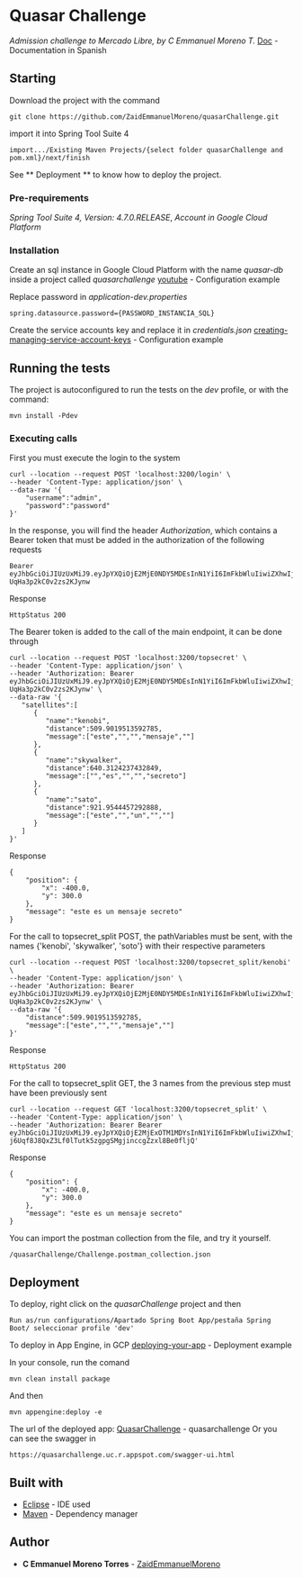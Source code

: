 # Quasar Challenge

_Admission challenge to Mercado Libre, by C Emmanuel Moreno T._  [Doc](https://github.com/ZaidEmmanuelMoreno/quasarChallenge/blob/main/Quasar-documentation.pdf) - Documentation in Spanish

## Starting

Download the project with the command

```
git clone https://github.com/ZaidEmmanuelMoreno/quasarChallenge.git
```

import it into Spring Tool Suite 4

```
import.../Existing Maven Projects/{select folder quasarChallenge and pom.xml}/next/finish
```

See ** Deployment ** to know how to deploy the project.


### Pre-requirements

_Spring Tool Suite 4, Version: 4.7.0.RELEASE_, 
_Account in Google Cloud Platform_

### Installation

Create an sql instance in Google Cloud Platform with the name _quasar-db_ inside a project called _quasarchallenge_
[youtube](https://www.youtube.com/watch?v=cIBWgPN0vK4) - Configuration example

Replace password in _application-dev.properties_
```
spring.datasource.password={PASSWORD_INSTANCIA_SQL}
```

Create the service accounts key and replace it in _credentials.json_
[creating-managing-service-account-keys](https://cloud.google.com/iam/docs/creating-managing-service-account-keys) - Configuration example

## Running the tests

The project is autoconfigured to run the tests on the _dev_ profile, or with the command:
```
mvn install -Pdev
```

### Executing calls

First you must execute the login to the system

```
curl --location --request POST 'localhost:3200/login' \
--header 'Content-Type: application/json' \
--data-raw '{
    "username":"admin",
    "password":"password"
}'
```

In the response, you will find the header _Authorization_, which contains a Bearer token that must be added in the authorization of the following requests
```
Bearer  eyJhbGciOiJIUzUxMiJ9.eyJpYXQiOjE2MjE0NDY5MDEsInN1YiI6ImFkbWluIiwiZXhwIjoxNjIxNDQ3ODAxfQ.lpmrVFOWa1v9uMvDF1MAx0vMXk6TlwQeqRdrZqKk2QbglVgB_4y3JB2r6oy6DfBsH-UqHa3p2kC0v2zs2KJynw
```
Response
```
HttpStatus 200
```

The Bearer token is added to the call of the main endpoint, it can be done through
```
curl --location --request POST 'localhost:3200/topsecret' \
--header 'Content-Type: application/json' \
--header 'Authorization: Bearer eyJhbGciOiJIUzUxMiJ9.eyJpYXQiOjE2MjE0NDY5MDEsInN1YiI6ImFkbWluIiwiZXhwIjoxNjIxNDQ3ODAxfQ.lpmrVFOWa1v9uMvDF1MAx0vMXk6TlwQeqRdrZqKk2QbglVgB_4y3JB2r6oy6DfBsH-UqHa3p2kC0v2zs2KJynw' \
--data-raw '{
   "satellites":[
      {
         "name":"kenobi",
         "distance":509.9019513592785,
         "message":["este","","","mensaje",""]
      },
      {
         "name":"skywalker",
         "distance":640.3124237432849,
         "message":["","es","","","secreto"]
      },
      {
         "name":"sato",
         "distance":921.9544457292888,
         "message":["este","","un","",""]
      }
   ]
}'
```
Response
```
{
    "position": {
        "x": -400.0,
        "y": 300.0
    },
    "message": "este es un mensaje secreto"
}
```

For the call to topsecret_split POST, the pathVariables must be sent, with the names {'kenobi', 'skywalker', 'soto'} with their respective parameters
```
curl --location --request POST 'localhost:3200/topsecret_split/kenobi' \
--header 'Content-Type: application/json' \
--header 'Authorization: Bearer eyJhbGciOiJIUzUxMiJ9.eyJpYXQiOjE2MjE0NDY5MDEsInN1YiI6ImFkbWluIiwiZXhwIjoxNjIxNDQ3ODAxfQ.lpmrVFOWa1v9uMvDF1MAx0vMXk6TlwQeqRdrZqKk2QbglVgB_4y3JB2r6oy6DfBsH-UqHa3p2kC0v2zs2KJynw' \
--data-raw '{
    "distance":509.9019513592785,
    "message":["este","","","mensaje",""]
}'
```
Response
```
HttpStatus 200
```

For the call to topsecret_split GET, the 3 names from the previous step must have been previously sent
```
curl --location --request GET 'localhost:3200/topsecret_split' \
--header 'Content-Type: application/json' \
--header 'Authorization: Bearer Bearer  eyJhbGciOiJIUzUxMiJ9.eyJpYXQiOjE2MjExOTM1MDYsInN1YiI6ImFkbWluIiwiZXhwIjoxNjIxMTk0NDA2fQ.tNvp65Cj1EsPr3rkw9ne3onLYFegIItGlSiG8GU-j6Uqf8J8QxZ3Lf0lTutk5zgpgSMgjinccgZzxl8Be0fljQ'
```
Response
```
{
    "position": {
        "x": -400.0,
        "y": 300.0
    },
    "message": "este es un mensaje secreto"
}
```

You can import the postman collection from the file, and try it yourself.
```
/quasarChallenge/Challenge.postman_collection.json
```


## Deployment

To deploy, right click on the _quasarChallenge_ project and then
```
Run as/run configurations/Apartado Spring Boot App/pestaña Spring Boot/ seleccionar profile 'dev'
```
To deploy in App Engine, in GCP [deploying-your-app](https://cloud.google.com/appengine/docs/standard/java11/testing-and-deploying-your-app?authuser=1) - Deployment example

In your console, run the comand
```
mvn clean install package
```
And then
```
mvn appengine:deploy -e
```
The url of the deployed app: [QuasarChallenge](https://quasarchallenge.uc.r.appspot.com) - quasarchallenge
Or you can see the swagger in
```
https://quasarchallenge.uc.r.appspot.com/swagger-ui.html
```

## Built with

* [Eclipse](https://spring.io/tools) - IDE used
* [Maven](https://mvnrepository.com/) - Dependency manager

## Author

* **C Emmanuel Moreno Torres** - [ ZaidEmmanuelMoreno ](https://github.com/ZaidEmmanuelMoreno)
